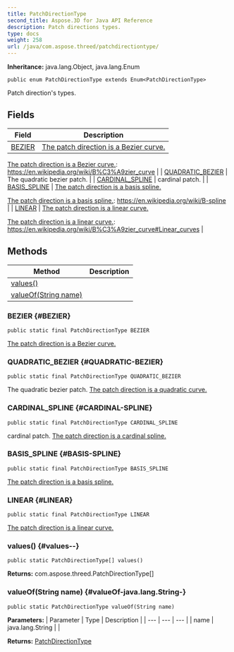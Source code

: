 ```yaml
---
title: PatchDirectionType
second_title: Aspose.3D for Java API Reference
description: Patch directions types.
type: docs
weight: 258
url: /java/com.aspose.threed/patchdirectiontype/
---
```


**Inheritance:**
java.lang.Object, java.lang.Enum
```
public enum PatchDirectionType extends Enum<PatchDirectionType>
```

Patch direction's types.
## Fields

| Field | Description |
| --- | --- |
| [BEZIER](#BEZIER) | [The patch direction is a Bezier curve.][]


[The patch direction is a Bezier curve.]: https://en.wikipedia.org/wiki/B%C3%A9zier_curve |
| [QUADRATIC_BEZIER](#QUADRATIC-BEZIER) | The quadratic bezier patch. |
| [CARDINAL_SPLINE](#CARDINAL-SPLINE) | cardinal patch. |
| [BASIS_SPLINE](#BASIS-SPLINE) | [The patch direction is a basis spline.][]


[The patch direction is a basis spline.]: https://en.wikipedia.org/wiki/B-spline |
| [LINEAR](#LINEAR) | [The patch direction is a linear curve.][]


[The patch direction is a linear curve.]: https://en.wikipedia.org/wiki/B%C3%A9zier_curve#Linear_curves |
## Methods

| Method | Description |
| --- | --- |
| [values()](#values--) |  |
| [valueOf(String name)](#valueOf-java.lang.String-) |  |
### BEZIER {#BEZIER}
```
public static final PatchDirectionType BEZIER
```


[The patch direction is a Bezier curve.][]


[The patch direction is a Bezier curve.]: https://en.wikipedia.org/wiki/B%C3%A9zier_curve

### QUADRATIC_BEZIER {#QUADRATIC-BEZIER}
```
public static final PatchDirectionType QUADRATIC_BEZIER
```


The quadratic bezier patch. [The patch direction is a quadratic curve.][]


[The patch direction is a quadratic curve.]: https://en.wikipedia.org/wiki/B%C3%A9zier_curve#Quadratic_curves

### CARDINAL_SPLINE {#CARDINAL-SPLINE}
```
public static final PatchDirectionType CARDINAL_SPLINE
```


cardinal patch. [The patch direction is a cardinal spline.][]


[The patch direction is a cardinal spline.]: https://en.wikipedia.org/wiki/Cubic_Hermite_spline#Cardinal_spline

### BASIS_SPLINE {#BASIS-SPLINE}
```
public static final PatchDirectionType BASIS_SPLINE
```


[The patch direction is a basis spline.][]


[The patch direction is a basis spline.]: https://en.wikipedia.org/wiki/B-spline

### LINEAR {#LINEAR}
```
public static final PatchDirectionType LINEAR
```


[The patch direction is a linear curve.][]


[The patch direction is a linear curve.]: https://en.wikipedia.org/wiki/B%C3%A9zier_curve#Linear_curves

### values() {#values--}
```
public static PatchDirectionType[] values()
```




**Returns:**
com.aspose.threed.PatchDirectionType[]
### valueOf(String name) {#valueOf-java.lang.String-}
```
public static PatchDirectionType valueOf(String name)
```




**Parameters:**
| Parameter | Type | Description |
| --- | --- | --- |
| name | java.lang.String |  |

**Returns:**
[PatchDirectionType](../../com.aspose.threed/patchdirectiontype)
